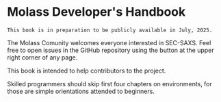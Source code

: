# Molass Developer's Handbook

```{warning}
This book is in preparation to be publicly available in July, 2025.
```

The Molass Comunity welcomes everyone interested in SEC-SAXS. Feel free to open issues in the GitHub repository using the button at the upper right corner of any page.

This book is intended to help contributors to the project.

Skilled programmers should skip first four chapters on environments, for those are simple orientations attended to beginners.